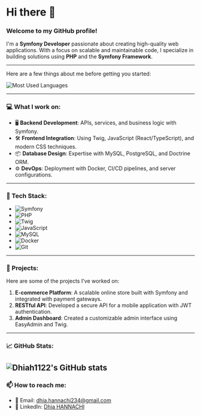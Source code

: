 # Hi there 👋

### Welcome to my GitHub profile!

I'm a **Symfony Developer** passionate about creating high-quality web applications. With a focus on scalable and maintainable code, I specialize in building solutions using **PHP** and the **Symfony Framework**.

---
Here are a few things about me before getting you started:

![Most Used Languages](https://github-readme-stats.vercel.app/api/top-langs/?username=Dhiah1122&layout=compact&theme=radical)

---
### 💻 What I work on:
- 🖥️ **Backend Development**: APIs, services, and business logic with Symfony.
- 🛠️ **Frontend Integration**: Using Twig, JavaScript (React/TypeScript), and modern CSS techniques.
- 📦 **Database Design**: Expertise with MySQL, PostgreSQL, and Doctrine ORM.
- ⚙️ **DevOps**: Deployment with Docker, CI/CD pipelines, and server configurations.

---

### 🚀 Tech Stack:
- ![Symfony](https://img.shields.io/badge/Symfony-4C4C4C?logo=symfony&logoColor=white&style=flat-square)
- ![PHP](https://img.shields.io/badge/PHP-777BB4?logo=php&logoColor=white&style=flat-square)
- ![Twig](https://img.shields.io/badge/Twig-6FA72D?logo=twig&logoColor=white&style=flat-square)
- ![JavaScript](https://img.shields.io/badge/JavaScript-F7DF1E?logo=javascript&logoColor=black&style=flat-square)
- ![MySQL](https://img.shields.io/badge/MySQL-4479A1?logo=mysql&logoColor=white&style=flat-square)
- ![Docker](https://img.shields.io/badge/Docker-2496ED?logo=docker&logoColor=white&style=flat-square)
- ![Git](https://img.shields.io/badge/Git-F05032?logo=git&logoColor=white&style=flat-square)

---

### 🌟 Projects:
Here are some of the projects I've worked on:
1. **E-commerce Platform**: A scalable online store built with Symfony and integrated with payment gateways.
2. **RESTful API**: Developed a secure API for a mobile application with JWT authentication.
3. **Admin Dashboard**: Created a customizable admin interface using EasyAdmin and Twig.

---
### 📈 GitHub Stats:
![Dhiah1122's GitHub stats](https://github-readme-stats.vercel.app/api?username=Dhiah1122&show_icons=true&theme=radical)
---
### 📫 How to reach me:
- 📧 Email: [dhia.hannachi234@gmail.com](mailto:dhia.hannachi234@gmail.com)
- 💼 LinkedIn: [Dhia HANNACHI](https://www.linkedin.com/in/dhia-hannachi-22116b150/)
